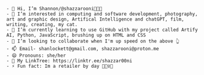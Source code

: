     - 👋 Hi, I’m Shannon/@shazzarooni👩🏻‍💻
    - 👀 I’m interested in computing and software development, photography, art and graphic design, Artifical Intelligence and chatGPT, film, writing, creating, my cat.   
    - 🌱 I’m currently learning to use GitHub with my project called Artify AI, Python, JavaScript, brushing up on HTML and CSS
    - 💞️ I’m looking to collaborate when I'm up speed on the above 👆
    - 📫 Email- shanlockett@gmail.com, shazzarooni@proton.me
    - 😄 Pronouns: she/her
    - 🔗 My LinkTree: https://linktr.ee/shazzar00ni
    - ⚡ Fun fact: Im a retailer by day 💁🏻‍♀️😀
<!---
shazzar00ni/shazzar00ni is a ✨ special ✨ repository because its `README.md` (this file) appears on your GitHub profile.
You can click the Preview link to take a look at your changes.
--->
